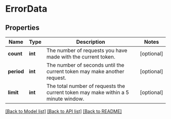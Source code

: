 # ErrorData

## Properties
Name | Type | Description | Notes
------------ | ------------- | ------------- | -------------
**count** | **int** | The number of requests you have made with the current token. | [optional] 
**period** | **int** | The number of seconds until the current token may make another request. | [optional] 
**limit** | **int** | The total number of requests the current token may make within a 5 minute window. | [optional] 

[[Back to Model list]](../README.md#documentation-for-models) [[Back to API list]](../README.md#documentation-for-api-endpoints) [[Back to README]](../README.md)


